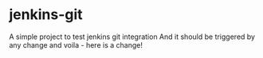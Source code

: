 # jenkins-git

A simple project to test jenkins git integration
And it should be triggered by any change
and voila - here is a change!
